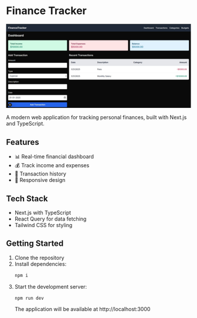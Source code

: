 # Finance Tracker
![finance-tracker-preview](./assets/finance-tracker.jpg)


A modern web application for tracking personal finances, built with Next.js and TypeScript.

## Features
- 📊 Real-time financial dashboard
- 💰 Track income and expenses
- 📝 Transaction history
- 📱 Responsive design

## Tech Stack
- Next.js with TypeScript
- React Query for data fetching
- Tailwind CSS for styling

## Getting Started
1. Clone the repository
2. Install dependencies:
    ```bash
    npm i
    ```
3. Start the development server:
    ```bash
    npm run dev
    ```
    The application will be available at http://localhost:3000